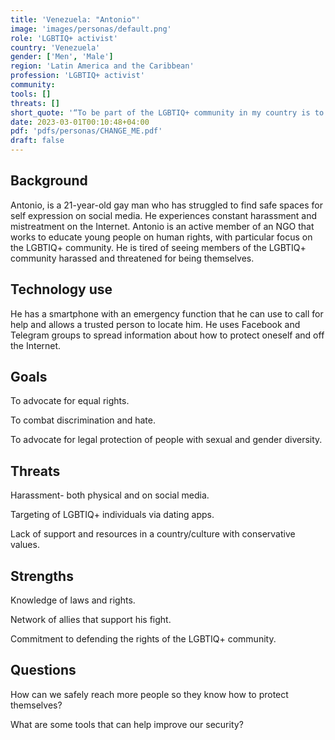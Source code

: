 ```yaml
---
title: 'Venezuela: "Antonio"'
image: 'images/personas/default.png'
role: 'LGBTIQ+ activist'
country: 'Venezuela'
gender: ['Men', 'Male']
region: 'Latin America and the Caribbean'
profession: 'LGBTIQ+ activist'
community:
tools: []
threats: []
short_quote: '“To be part of the LGBTIQ+ community in my country is to suffer constant online and offline harassment.”'
date: 2023-03-01T00:10:48+04:00
pdf: 'pdfs/personas/CHANGE_ME.pdf'
draft: false
---
```


## Background

Antonio, is a 21-year-old gay man who has struggled to find safe spaces for
self expression on social media. He experiences constant harassment and
mistreatment on the Internet. Antonio is an active member of an NGO that works
to educate  young people on human rights, with particular focus on the LGBTIQ+
community. He is tired of seeing members of the LGBTIQ+ community harassed and
threatened for being themselves.


## Technology use

He has a smartphone with an emergency function that he can use to call for help
and allows a trusted person to locate him. He uses Facebook and Telegram groups
to spread information about how to protect oneself and off the Internet.


## Goals

To advocate for equal rights.

To combat discrimination and hate.

To advocate for legal protection of people with sexual and gender diversity.


## Threats

Harassment- both physical and on social media.

Targeting of LGBTIQ+ individuals via dating apps.

Lack of support and resources in a country/culture with conservative values.


## Strengths

Knowledge of laws and rights.

Network of allies that support his fight.

Commitment to defending the rights of the LGBTIQ+ community.


## Questions

How can we safely reach more people so they know how to protect themselves?

What are some tools that can help improve our security?
